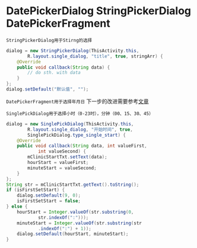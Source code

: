# DatePickerDialog StringPickerDialog DatePickerFragment
`StringPickerDialog用于Stirng的选择`
```java
dialog = new StringPickerDialog(ThisActivity.this,
        R.layout.single_dialog, "title", true, stringArr) {
    @Override
    public void callback(String data) {
        // do sth. with data
    }
};
dialog.setDefault("默认值", "");
```
`DatePickerFragment用于选择年月日`
下一步的改进需要参考[文章](http://www.jianshu.com/p/af6499abd5c2)


`SinglePickDialog用于选择小时（0-23时），分钟（00、15、30、45）`
```java
dialog = new SinglePickDialog(ThisActivity.this,
		R.layout.single_dialog, "开始时间", true,
		SinglePickDialog.type_single_start) {
	@Override
	public void callback(String data, int valueFirst,
			int valueSecond) {
		mClinicStartTxt.setText(data);
		hourStart = valueFirst;
		minuteStart = valueSecond;
	}
};
String str = mClinicStartTxt.getText().toString();
if (isFirstSetStart) {
	dialog.setDefault(9, 0);
	isFirstSetStart = false;
} else {
	hourStart = Integer.valueOf(str.substring(0,
			str.indexOf(":")));
	minuteStart = Integer.valueOf(str.substring(str
			.indexOf(":") + 1));
	dialog.setDefault(hourStart, minuteStart);
}
```